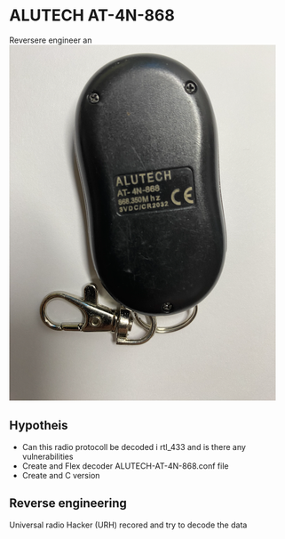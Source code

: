 # ALUTECH AT-4N-868
Reversere engineer an ![AT-4N-868](AT_4N_868.png)


## Hypotheis
* Can this radio protocoll be decoded i rtl_433 and is there any vulnerabilities 
* Create and Flex decoder ALUTECH-AT-4N-868.conf file 
* Create and C version 

## Reverse engineering
Universal radio Hacker (URH) recored and try to decode the data 
